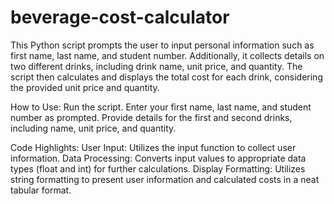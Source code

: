 # beverage-cost-calculator
This Python script prompts the user to input personal information such as first name, last name, and student number. Additionally, it collects details on two different drinks, including drink name, unit price, and quantity. The script then calculates and displays the total cost for each drink, considering the provided unit price and quantity.

How to Use:
Run the script.
Enter your first name, last name, and student number as prompted.
Provide details for the first and second drinks, including name, unit price, and quantity.

Code Highlights:
User Input: Utilizes the input function to collect user information.
Data Processing: Converts input values to appropriate data types (float and int) for further calculations.
Display Formatting: Utilizes string formatting to present user information and calculated costs in a neat tabular format.
